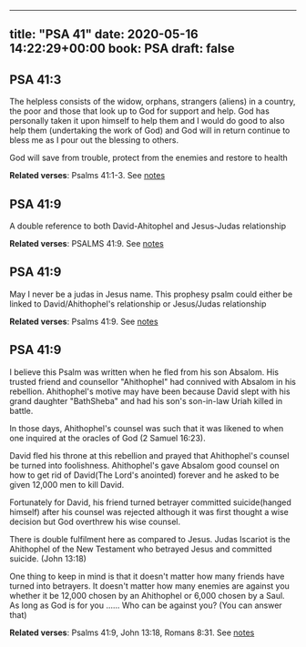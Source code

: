 
---
title: "PSA 41"
date: 2020-05-16 14:22:29+00:00
book: PSA
draft: false
---

## PSA 41:3

The helpless consists of the widow, orphans, strangers (aliens) in a country, the poor and those that look up to God for support and help. God has personally taken it upon himself to help them and I would do good to also help them (undertaking the work of God) and God will in return continue to bless me as I pour out the blessing to others.

God will save from trouble, protect from the enemies and restore to health

**Related verses**: Psalms 41:1-3. See [notes](https://my.bible.com/notes/3430797644640543355)


## PSA 41:9

A double reference to both David-Ahitophel and Jesus-Judas relationship

**Related verses**: PSALMS 41:9. See [notes](https://my.bible.com/notes/3073439694521623242)


## PSA 41:9

May I never be a judas in Jesus name. This prophesy psalm could either be linked to David/Ahithophel's relationship or Jesus/Judas relationship

**Related verses**: Psalms 41:9. See [notes](https://my.bible.com/notes/2553059270086877835)


## PSA 41:9

I believe this Psalm was written when he fled from his son Absalom. His trusted friend and counsellor "Ahithophel" had connived with Absalom in his rebellion. Ahithophel's motive may have been because David slept with his grand daughter "BathSheba" and had his son's son-in-law Uriah killed in battle. 

In those days, Ahithophel's counsel was such that it was likened to when one inquired at the oracles of God (2 Samuel 16:23). 

David fled his throne at this rebellion and prayed that Ahithophel's counsel be turned into foolishness. Ahithophel's gave Absalom good counsel on how to get rid of David(The Lord's anointed) forever and he asked to be given 12,000 men to kill David.

Fortunately for David, his friend turned betrayer committed suicide(hanged himself) after his counsel was rejected although it was first thought a wise decision but God overthrew his wise counsel.

There is double fulfilment here as compared to Jesus. Judas Iscariot is the Ahithophel of the New Testament who betrayed Jesus and committed suicide. (John 13:18)


One thing to keep in mind is that it doesn't matter how many friends have turned into betrayers. It doesn't matter how many enemies are against you whether it be 12,000 chosen by an Ahithophel or 6,000 chosen by a Saul. As long as God is for you ...... Who can be against you? (You can answer that)

**Related verses**: Psalms 41:9, John 13:18, Romans 8:31. See [notes](https://my.bible.com/notes/2331564906052837691)

